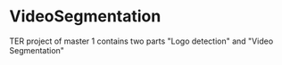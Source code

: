 # VideoSegmentation
TER project of master 1
contains two parts
"Logo detection" and "Video Segmentation"